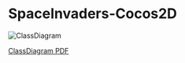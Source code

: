 # SpaceInvaders-Cocos2D
 
![ClassDiagram](https://user-images.githubusercontent.com/72307852/153385081-a4bb7332-ac63-4e87-9e25-cde20f9c0937.png)

[ClassDiagram PDF](https://github.com/mserhattatar/SpaceInvaders-Cocos2D/blob/main/ClassDiagram.pdf)
